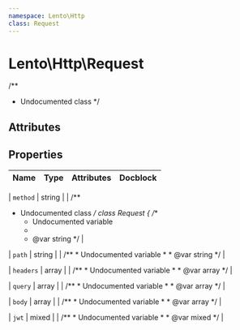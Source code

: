 ```yaml
---
namespace: Lento\Http
class: Request
---
```


# Lento\Http\Request

/**
 * Undocumented class
 */

## Attributes


## Properties
| Name | Type | Attributes | Docblock |
|------|------|------------|----------|

| `method` | string |  | /**
 * Undocumented class
 */
class Request
{
    /**
     * Undocumented variable
     *
     * @var string
     */ |

| `path` | string |  | /**
     * Undocumented variable
     *
     * @var string
     */ |

| `headers` | array |  | /**
     * Undocumented variable
     *
     * @var array
     */ |

| `query` | array |  | /**
     * Undocumented variable
     *
     * @var array
     */ |

| `body` | array |  | /**
     * Undocumented variable
     *
     * @var array
     */ |

| `jwt` | mixed |  | /**
     * Undocumented variable
     *
     * @var mixed
     */ |




